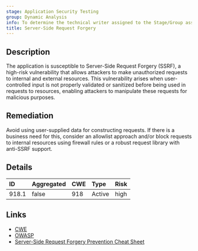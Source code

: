 ```yaml
---
stage: Application Security Testing
group: Dynamic Analysis
info: To determine the technical writer assigned to the Stage/Group associated with this page, see https://handbook.gitlab.com/handbook/product/ux/technical-writing/#assignments
title: Server-Side Request Forgery
---
```


## Description

The application is susceptible to Server-Side Request Forgery (SSRF), a high-risk vulnerability
that allows attackers to make unauthorized requests to internal and external resources. This
vulnerability arises when user-controlled input is not properly validated or sanitized before
being used in requests to resources, enabling attackers to manipulate these requests for
malicious purposes.

## Remediation

Avoid using user-supplied data for constructing requests. If there is a business need for this,
consider an allowlist approach and/or block requests to internal resources using firewall
rules or a robust request library with anti-SSRF support.

## Details

| ID | Aggregated | CWE | Type | Risk |
|:---|:-----------|:----|:-----|:-----|
| 918.1 | false | 918 | Active | high |

## Links

- [CWE](https://cwe.mitre.org/data/definitions/918.html)
- [OWASP](https://owasp.org/www-community/attacks/Server_Side_Request_Forgery)
- [Server-Side Request Forgery Prevention Cheat Sheet](https://cheatsheetseries.owasp.org/cheatsheets/Server_Side_Request_Forgery_Prevention_Cheat_Sheet.html)
